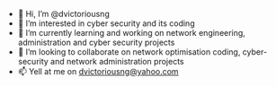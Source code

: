 - 👋 Hi, I’m @dvictoriousng
- 👀 I’m interested in cyber security and its coding
- 🌱 I’m currently learning and working on network engineering, administration and cyber security projects
- 💞️ I’m looking to collaborate on network optimisation coding, cyber-security and network administration projects
- 📫 Yell at me on dvictoriousng@yahoo.com

<!---
dvictoriousng/dvictoriousng is a ✨ special ✨ repository because its `README.md` (this file) appears on your GitHub profile.
You can click the Preview link to take a look at your changes.
--->
